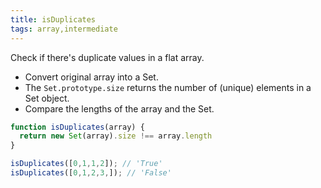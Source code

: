 ```yaml
---
title: isDuplicates
tags: array,intermediate
---
```


Check if there's duplicate values in a flat array.

- Convert original array into a Set.
- The `Set.prototype.size` returns the number of (unique) elements in a Set object.
- Compare the lengths of the array and the Set.


```js
function isDuplicates(array) {
  return new Set(array).size !== array.length
}
```

```js
isDuplicates([0,1,1,2]); // 'True'
isDuplicates([0,1,2,3,]); // 'False'
```
